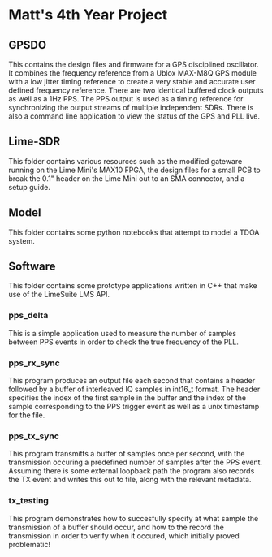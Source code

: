 # Matt's 4th Year Project

## GPSDO
This contains the design files and firmware for a GPS disciplined oscillator. It combines the frequency reference from a Ublox MAX-M8Q GPS module with a low jitter timing reference to create a very stable and accurate user defined frequency reference. There are two identical buffered clock outputs as well as a 1Hz PPS. The PPS output is used as a timing reference for synchronizing the output streams of multiple independent SDRs. There is also a command line application to view the status of the GPS and PLL live.

## Lime-SDR
This folder contains various resources such as the modified gateware running on the Lime Mini's MAX10 FPGA, the design files for a small PCB to break the 0.1" header on the Lime Mini out to an SMA connector, and a setup guide.

## Model
This folder contains some python notebooks that attempt to model a TDOA system.

## Software
This folder contains some prototype applications written in C++ that make use of the LimeSuite LMS API.

### pps_delta
This is a simple application used to measure the number of samples between PPS events in order to check the true frequency of the PLL.

### pps_rx_sync
This program produces an output file each second that contains a header followed by a buffer of interleaved IQ samples in int16_t format. The header specifies the index of the first sample in the buffer and the index of the sample corresponding to the PPS trigger event as well as a unix timestamp for the file.

### pps_tx_sync
This program transmitts a buffer of samples once per second, with the transmission occuring a predefined number of samples after the PPS event. Assuming there is some external loopback path the program also records the TX event and writes this out to file, along with the relevant metadata.

### tx_testing
This program demonstrates how to succesfully specify at what sample the transmission of a buffer should occur, and how to the record the transmission in order to verify when it occured, which initially proved problematic!

